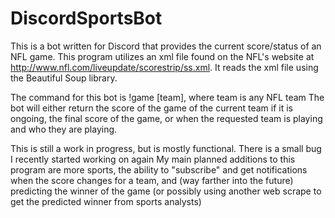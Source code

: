 # DiscordSportsBot
This is a bot written for Discord that provides the current score/status of an NFL game.
This program utilizes an xml file found on the NFL's website at http://www.nfl.com/liveupdate/scorestrip/ss.xml.
It reads the xml file using the Beautiful Soup library.

The command for this bot is !game [team], where team is any NFL team
The bot will either return the score of the game of the current team if it is ongoing, the final score of the game, or when the requested 
team is playing and who they are playing.

This is still a work in progress, but is mostly functional. There is a small bug I recently started working on again
My main planned additions to this program are more sports, the ability to "subscribe" and get notifications when the score changes for a team,
and (way farther into the future) predicting the winner of the game (or possibly using another web scrape to get the predicted winner from sports analysts)

